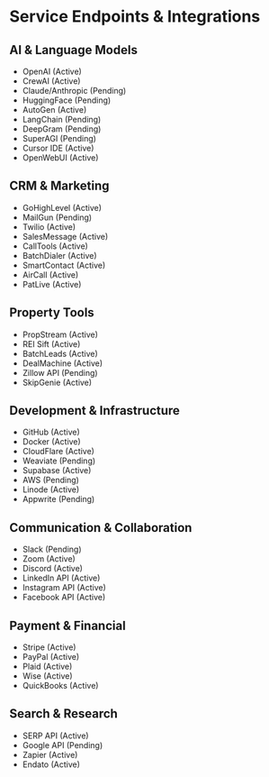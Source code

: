# Service Endpoints & Integrations

## AI & Language Models
- OpenAI (Active)
- CrewAI (Active)
- Claude/Anthropic (Pending)
- HuggingFace (Pending)
- AutoGen (Active)
- LangChain (Pending)
- DeepGram (Pending)
- SuperAGI (Pending)
- Cursor IDE (Active)
- OpenWebUI (Active)

## CRM & Marketing
- GoHighLevel (Active)
- MailGun (Pending)
- Twilio (Active)
- SalesMessage (Active)
- CallTools (Active)
- BatchDialer (Active)
- SmartContact (Active)
- AirCall (Active)
- PatLive (Active)

## Property Tools
- PropStream (Active)
- REI Sift (Active)
- BatchLeads (Active)
- DealMachine (Active)
- Zillow API (Pending)
- SkipGenie (Active)

## Development & Infrastructure
- GitHub (Active)
- Docker (Active)
- CloudFlare (Active)
- Weaviate (Pending)
- Supabase (Active)
- AWS (Pending)
- Linode (Active)
- Appwrite (Pending)

## Communication & Collaboration
- Slack (Pending)
- Zoom (Active)
- Discord (Active)
- LinkedIn API (Active)
- Instagram API (Active)
- Facebook API (Active)

## Payment & Financial
- Stripe (Active)
- PayPal (Active)
- Plaid (Active)
- Wise (Active)
- QuickBooks (Active)

## Search & Research
- SERP API (Active)
- Google API (Pending)
- Zapier (Active)
- Endato (Active) 